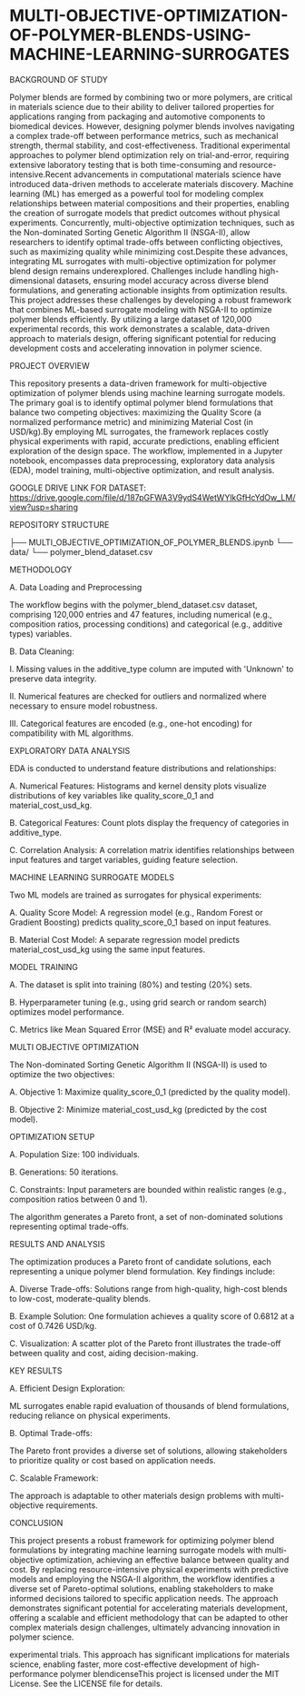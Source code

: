 # MULTI-OBJECTIVE-OPTIMIZATION-OF-POLYMER-BLENDS-USING-MACHINE-LEARNING-SURROGATES


BACKGROUND OF STUDY


Polymer blends are formed by combining two or more polymers, are critical in materials science due to their ability to deliver tailored properties for applications ranging from packaging and automotive components to biomedical devices. However, designing polymer blends involves navigating a complex trade-off between performance metrics, such as mechanical strength, thermal stability, and cost-effectiveness. Traditional experimental approaches to polymer blend optimization rely on trial-and-error, requiring extensive laboratory testing that is both time-consuming and resource-intensive.Recent advancements in computational materials science have introduced data-driven methods to accelerate materials discovery. Machine learning (ML) has emerged as a powerful tool for modeling complex relationships between material compositions and their properties, enabling the creation of surrogate models that predict outcomes without physical experiments. Concurrently, multi-objective optimization techniques, such as the Non-dominated Sorting Genetic Algorithm II (NSGA-II), allow researchers to identify optimal trade-offs between conflicting objectives, such as maximizing quality while minimizing cost.Despite these advances, integrating ML surrogates with multi-objective optimization for polymer blend design remains underexplored. Challenges include handling high-dimensional datasets, ensuring model accuracy across diverse blend formulations, and generating actionable insights from optimization results. This project addresses these challenges by developing a robust framework that combines ML-based surrogate modeling with NSGA-II to optimize polymer blends efficiently. By utilizing a large dataset of 120,000 experimental records, this work demonstrates a scalable, data-driven approach to materials design, offering significant potential for reducing development costs and accelerating innovation in polymer science. 


PROJECT OVERVIEW


This repository presents a data-driven framework for multi-objective optimization of polymer blends using machine learning surrogate models. The primary goal is to identify optimal polymer blend formulations that balance two competing objectives: maximizing the Quality Score (a normalized performance metric) and minimizing Material Cost (in USD/kg).By employing ML surrogates, the framework replaces costly physical experiments with rapid, accurate predictions, enabling efficient exploration of the design space. The workflow, implemented in a Jupyter notebook, encompasses data preprocessing, exploratory data analysis (EDA), model training, multi-objective optimization, and result analysis. 

GOOGLE DRIVE LINK FOR DATASET: https://drive.google.com/file/d/187pGFWA3V9ydS4WetWYlkGfHcYdOw_LM/view?usp=sharing

REPOSITORY STRUCTURE


├── MULTI_OBJECTIVE_OPTIMIZATION_OF_POLYMER_BLENDS.ipynb
└── data/
    └── polymer_blend_dataset.csv


METHODOLOGY

A. Data Loading and Preprocessing

The workflow begins with the polymer_blend_dataset.csv dataset, comprising 120,000 entries and 47 features, including numerical (e.g., composition ratios, processing conditions) and categorical (e.g., additive types) variables.

B. Data Cleaning:

I. Missing values in the additive_type column are imputed with 'Unknown' to preserve data integrity.

II. Numerical features are checked for outliers and normalized where necessary to ensure model robustness.

III. Categorical features are encoded (e.g., one-hot encoding) for compatibility with ML algorithms.


EXPLORATORY DATA ANALYSIS


EDA is conducted to understand feature distributions and relationships:

A. Numerical Features: Histograms and kernel density plots visualize distributions of key variables like quality_score_0_1 and material_cost_usd_kg.

B. Categorical Features: Count plots display the frequency of categories in additive_type.

C. Correlation Analysis: A correlation matrix identifies relationships between input features and target variables, guiding feature selection.


MACHINE LEARNING SURROGATE MODELS

Two ML models are trained as surrogates for physical experiments:

A. Quality Score Model: A regression model (e.g., Random Forest or Gradient Boosting) predicts quality_score_0_1 based on input features.

B. Material Cost Model: A separate regression model predicts material_cost_usd_kg using the same input features.

MODEL TRAINING

A. The dataset is split into training (80%) and testing (20%) sets.

B. Hyperparameter tuning (e.g., using grid search or random search) optimizes model performance.

C. Metrics like Mean Squared Error (MSE) and R² evaluate model accuracy.


MULTI OBJECTIVE OPTIMIZATION

The Non-dominated Sorting Genetic Algorithm II (NSGA-II) is used to optimize the two objectives:

A. Objective 1: Maximize quality_score_0_1 (predicted by the quality model).

B. Objective 2: Minimize material_cost_usd_kg (predicted by the cost model).

OPTIMIZATION SETUP

A. Population Size: 100 individuals.

B. Generations: 50 iterations.

C. Constraints: Input parameters are bounded within realistic ranges (e.g., composition ratios between 0 and 1).

The algorithm generates a Pareto front, a set of non-dominated solutions representing optimal trade-offs.


RESULTS AND ANALYSIS

The optimization produces a Pareto front of candidate solutions, each representing a unique polymer blend formulation. Key findings include:

A. Diverse Trade-offs: Solutions range from high-quality, high-cost blends to low-cost, moderate-quality blends.

B. Example Solution: One formulation achieves a quality score of 0.6812 at a cost of 0.7426 USD/kg.

C. Visualization: A scatter plot of the Pareto front illustrates the trade-off between quality and cost, aiding decision-making.


KEY RESULTS
 
A. Efficient Design Exploration: 

ML surrogates enable rapid evaluation of thousands of blend formulations, reducing reliance on physical experiments.

B. Optimal Trade-offs: 

The Pareto front provides a diverse set of solutions, allowing stakeholders to prioritize quality or cost based on application needs.

C. Scalable Framework: 

The approach is adaptable to other materials design problems with multi-objective requirements.


CONCLUSION

This project presents a robust framework for optimizing polymer blend formulations by integrating machine learning surrogate models with multi-objective optimization, achieving an effective balance between quality and cost. By replacing resource-intensive physical experiments with predictive models and employing the NSGA-II algorithm, the workflow identifies a diverse set of Pareto-optimal solutions, enabling stakeholders to make informed decisions tailored to specific application needs. The approach demonstrates significant potential for accelerating materials development, offering a scalable and efficient methodology that can be adapted to other complex materials design challenges, ultimately advancing innovation in polymer science.


 experimental trials. This approach has significant implications for materials science, enabling faster, more cost-effective development of high-performance polymer blendicenseThis project is licensed under the MIT License. See the LICENSE file for details.
